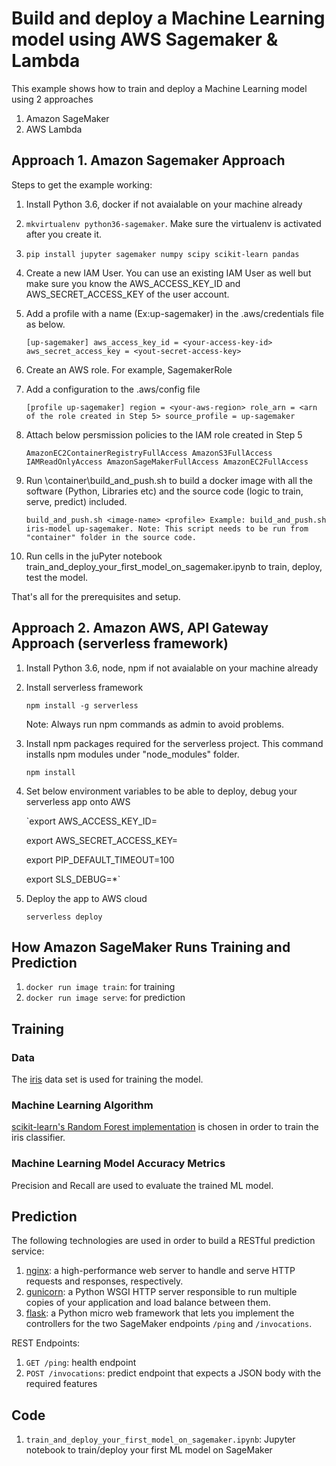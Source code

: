 # Build and deploy a Machine Learning model using AWS Sagemaker & Lambda

This example shows how to train and deploy a Machine Learning model using 2 approaches 
1. Amazon SageMaker 
2. AWS Lambda

## Approach 1. Amazon Sagemaker Approach

Steps to get the example working:

1. Install Python 3.6,  docker if not avaialable on your machine already

2. `mkvirtualenv python36-sagemaker`. Make sure the virtualenv is activated after you create it.

3. `pip install jupyter sagemaker numpy scipy scikit-learn pandas`

4. Create a new IAM User. You can use an existing IAM User as well but make sure you know 
   the AWS_ACCESS_KEY_ID and AWS_SECRET_ACCESS_KEY of the user account.
   
5. Add a profile with a name (Ex:up-sagemaker) in the .aws/credentials file as below.

	`[up-sagemaker]
	aws_access_key_id = <your-access-key-id>
	aws_secret_access_key = <yout-secret-access-key>`
   
5. Create an AWS role. For example, SagemakerRole

6. Add a configuration to the .aws/config file

	`[profile up-sagemaker]
	region = <your-aws-region>
	role_arn = <arn of the role created in Step 5>
	source_profile = up-sagemaker`
	
7. Attach below persmission policies to the IAM role created in Step 5

	`AmazonEC2ContainerRegistryFullAccess
	AmazonS3FullAccess
	IAMReadOnlyAccess
	AmazonSageMakerFullAccess
	AmazonEC2FullAccess`
	
8. Run \container\build_and_push.sh to build a docker image with all the software (Python, Libraries etc) and 
the source code (logic to train, serve, predict) included.

	`build_and_push.sh <image-name> <profile>
	Example: build_and_push.sh iris-model up-sagemaker.
	Note: This script needs to be run from "container" folder in the source code.`
	
9. Run cells in the juPyter notebook train_and_deploy_your_first_model_on_sagemaker.ipynb to train, deploy, test the model.
	
That's all for the prerequisites and setup.

## Approach 2. Amazon AWS, API Gateway Approach (serverless framework)

1. Install Python 3.6,  node, npm if not avaialable on your machine already
2. Install serverless framework

   `npm install -g serverless`
   
   Note: Always run npm commands as admin to avoid problems.
   
3. Install npm packages required for the serverless project. This command installs npm modules under "node_modules" folder.

   `npm install`
   
4. Set below environment variables to be able to deploy, debug your serverless app onto AWS

   `export AWS_ACCESS_KEY_ID=<your-key-here>
   
    export AWS_SECRET_ACCESS_KEY=<your-secret-key-here>
    
    export PIP_DEFAULT_TIMEOUT=100
    
    export SLS_DEBUG=*`
    
5. Deploy the app to AWS cloud

    `serverless deploy`
    

## How Amazon SageMaker Runs Training and Prediction

1. `docker run image train`: for training
2. `docker run image serve`: for prediction

## Training

### Data

The [iris](https://archive.ics.uci.edu/ml/datasets/iris) data set is used for training the model.

### Machine Learning Algorithm

[scikit-learn's Random Forest implementation](http://scikit-learn.org/stable/modules/generated/sklearn.ensemble.RandomForestClassifier.html) is chosen in order to train the iris classifier.

### Machine Learning Model Accuracy Metrics

Precision and Recall are used to evaluate the trained ML model.

## Prediction

The following technologies are used in order to build a RESTful prediction service:

1. [nginx](https://www.nginx.com/): a high-performance web server to handle and serve HTTP requests and responses, respectively.
2. [gunicorn](https://gunicorn.org/): a Python WSGI HTTP server responsible to run multiple copies of your application and load balance between them.
3. [flask](http://flask.pocoo.org/): a Python micro web framework that lets you implement the controllers for the two SageMaker endpoints `/ping` and `/invocations`. 

REST Endpoints:

1. `GET /ping`: health endpoint
2. `POST /invocations`: predict endpoint that expects a JSON body with the required features

## Code

1. `train_and_deploy_your_first_model_on_sagemaker.ipynb`: Jupyter notebook to train/deploy your first ML model on SageMaker

